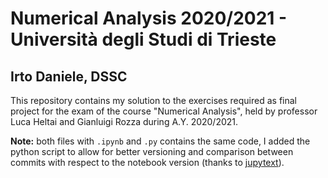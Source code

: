 # Numerical Analysis 2020/2021 - Università degli Studi di Trieste
## Irto Daniele, DSSC

This repository contains my solution to the exercises required as final project for the exam of the course "Numerical Analysis", 
held by professor Luca Heltai and Gianluigi Rozza during A.Y. 2020/2021.

**Note:** both files with `.ipynb` and `.py` contains the same code, I added the python script to allow for better versioning and comparison between commits 
with respect to the notebook version (thanks to [jupytext](https://github.com/mwouts/jupytext)).
